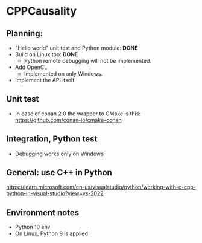 # CPPCausality

## Planning:
* "Hello world" unit test and Python module: **DONE**
* Build on Linux too: **DONE**
	* Python remote debugging will not be implemented.
* Add OpenCL
	* Implemented on only Windows.
* Implement the API itself

## Unit test
* In case of conan 2.0 the wrapper to CMake is this:
https://github.com/conan-io/cmake-conan

## Integration, Python test
* Debugging works only on Windows

## General: use C++ in Python
https://learn.microsoft.com/en-us/visualstudio/python/working-with-c-cpp-python-in-visual-studio?view=vs-2022

## Environment notes
* Python 10 env
* On Linux, Python 9 is applied



